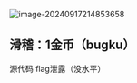 

![image-20240917214853658](C:\Users\29443\AppData\Roaming\Typora\typora-user-images\image-20240917214853658.png)

## 滑稽：1金币（bugku）

源代码 flag泄露（没水平）

